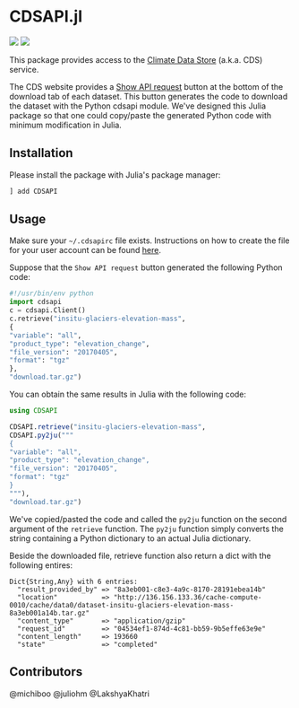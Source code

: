 # CDSAPI.jl

[![][travis-img]][travis-url] [![][codecov-img]][codecov-url]

This package provides access to the [Climate Data Store](https://cds.climate.copernicus.eu) (a.k.a. CDS) service.

The CDS website provides a [Show API request](https://cds.climate.copernicus.eu/cdsapp#!/dataset/reanalysis-era5-pressure-levels-monthly-means?tab=form)
button at the bottom of the download tab of each dataset. This button generates the code to download the dataset with the Python cdsapi module.
We've designed this Julia package so that one could copy/paste the generated Python code with minimum modification in Julia.

## Installation

Please install the package with Julia's package manager:

```julia
] add CDSAPI
```

## Usage

Make sure your `~/.cdsapirc` file exists. Instructions on how to create the file for your user account can be found
[here](https://cds.climate.copernicus.eu/api-how-to).

Suppose that the `Show API request` button generated the following Python code:

```python
#!/usr/bin/env python
import cdsapi
c = cdsapi.Client()
c.retrieve("insitu-glaciers-elevation-mass",
{
"variable": "all",
"product_type": "elevation_change",
"file_version": "20170405",
"format": "tgz"
},
"download.tar.gz")
```

You can obtain the same results in Julia with the following code:

```julia
using CDSAPI

CDSAPI.retrieve("insitu-glaciers-elevation-mass",
CDSAPI.py2ju("""
{
"variable": "all",
"product_type": "elevation_change",
"file_version": "20170405",
"format": "tgz"
}
"""),
"download.tar.gz")
```

We've copied/pasted the code and called the `py2ju` function on the second argument of the `retrieve` function.
The `py2ju` function simply converts the string containing a Python dictionary to an actual Julia dictionary.

Beside the downloaded file, retrieve function also return a dict with the following entires:
```
Dict{String,Any} with 6 entries:
  "result_provided_by" => "8a3eb001-c8e3-4a9c-8170-28191ebea14b"
  "location"           => "http://136.156.133.36/cache-compute-0010/cache/data0/dataset-insitu-glaciers-elevation-mass-8a3eb001a14b.tar.gz"
  "content_type"       => "application/gzip"
  "request_id"         => "04534ef1-874d-4c81-bb59-9b5effe63e9e"
  "content_length"     => 193660
  "state"              => "completed"
```

## Contributors

@michiboo @juliohm @LakshyaKhatri

[travis-img]: https://travis-ci.org/JuliaClimate/CDSAPI.jl.svg?branch=master
[travis-url]: https://travis-ci.org/JuliaClimate/CDSAPI.jl

[codecov-img]: https://codecov.io/gh/JuliaClimate/CDSAPI.jl/branch/master/graph/badge.svg
[codecov-url]: https://codecov.io/gh/JuliaClimate/CDSAPI.jl
